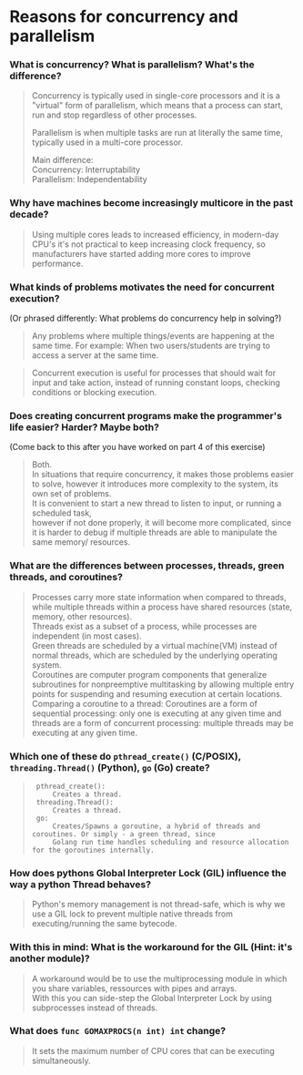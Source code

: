 # Reasons for concurrency and parallelism

 ### What is concurrency? What is parallelism? What's the difference?
 > Concurrency is typically used in single-core processors and it is a "virtual" form of parallelism, which means that a process can start, run and stop regardless of other processes.  
 >
 >  Parallelism is when multiple tasks are run at literally the same time, typically used in a multi-core processor.  
 >  
 >  Main difference:  
 >   Concurrency: Interruptability  
 >   Parallelism: Independentability  

 
 ### Why have machines become increasingly multicore in the past decade?
 > Using multiple cores leads to increased efficiency, in modern-day CPU's it's not practical to keep increasing clock frequency, so manufacturers have started adding more cores to improve performance.  
 
 ### What kinds of problems motivates the need for concurrent execution?
 (Or phrased differently: What problems do concurrency help in solving?)
 > Any problems where multiple things/events are happening at the same time. For example: When two users/students are trying to access a server at the same time.  
 
 > Concurrent execution is useful for processes that should wait for input and take action, instead of running constant loops, checking conditions or blocking execution.  
 
 ### Does creating concurrent programs make the programmer's life easier? Harder? Maybe both?
 (Come back to this after you have worked on part 4 of this exercise)
 > Both.   
 > In situations that require concurrency, it makes those problems easier to solve, however it introduces more complexity to the system, its own set of problems.  
 > It is convenient to start a new thread to listen to input, or running a scheduled task,  
 > however if not done properly, it will become more complicated, since it is harder to debug if multiple threads are able to manipulate the same memory/ resources.  
 
 ### What are the differences between processes, threads, green threads, and coroutines?
 > Processes carry more state information when compared to threads, while multiple threads within a process have shared resources (state, memory, other resources).  
 >  Threads exist as a subset of a process, while processes are independent (in most cases).  
 >  Green threads are scheduled by a virtual machine(VM) instead of normal threads, which are scheduled by the underlying operating system.  
 >  Coroutines are computer program components that generalize subroutines for nonpreemptive multitasking by allowing multiple entry points for suspending and resuming execution at certain locations.  
 >  Comparing a coroutine to a thread: Coroutines are a form of sequential processing: only one is executing at any given time and threads are a form of concurrent processing: multiple threads may be executing at any given time.  
 
 ### Which one of these do `pthread_create()` (C/POSIX), `threading.Thread()` (Python), `go` (Go) create?
 > 		pthread_create():   
 >			Creates a thread.
 >		threading.Thread():
 >			Creates a thread.
 >		go:
 >		    Creates/Spawns a goroutine, a hybrid of threads and coroutines. Or simply - a green thread, since 
 >			Golang run time handles scheduling and resource allocation for the goroutines internally. 
 
 ### How does pythons Global Interpreter Lock (GIL) influence the way a python Thread behaves?
 > Python's memory management is not thread-safe, which is why we use a GIL lock to prevent multiple native threads from executing/running the same bytecode.  
 
 ### With this in mind: What is the workaround for the GIL (Hint: it's another module)?
 > A workaround would be to use the multiprocessing module in which you share variables, ressources with pipes and arrays.  
 > With this you can side-step the Global Interpreter Lock by using subprocesses instead of threads.  
 
 ### What does `func GOMAXPROCS(n int) int` change? 
 > It sets the maximum number of CPU cores that can be executing simultaneously.  
